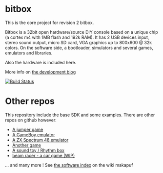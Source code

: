 bitbox
======

This is the core project for revision 2 bitbox.

Bitbox is a 32bit open hardware/source DIY console based on a unique chip (a cortex m4 with 1MB flash and 192k RAM).
It has 2 USB devices input, stereo sound output, micro SD card, VGA graphics up to 800x600 @ 32k colors. On the software side, a bootloader, simulators and several games, emulators and libraries.

Also the hardware is included here.

More info on [the development blog](http://bitboxconsole.blogspot.com)

[![Build Status](https://travis-ci.org/makapuf/bitbox.svg?branch=master)](https://travis-ci.org/makapuf/bitbox)

Other repos
=========

This repository include the base SDK and some examples. There are other repos on github however: 

 * [A jumper game](https://github.com/makapuf/bitbox-jump)
 * [A GameBoy emulator](https://github.com/makapuf/bitboy)
 * [A ZX Spectrum 48 emulator](https://github.com/makapuf/bitbox-spectrum)
 * [Another game](https://github.com/makapuf/bitbox-polar)
 * [A sound toy / Rhythm box](https://github.com/makapuf/beatblocks)
 * [beam racer - a car game (WIP)](https://github.com/pulkomandy/beamracer_btbx)
 
... and many more ! See [the software index](https://github.com/makapuf/bitbox/wiki/Software-Index) on the wiki
makapuf
